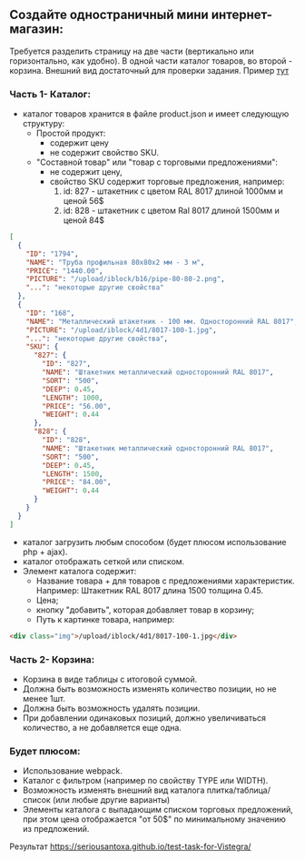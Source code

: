## Создайте одностраничный мини интернет-магазин:

Требуется разделить страницу на две части (вертикально или горизонтально, как удобно). В одной части каталог товаров, во второй - корзина.
Внешний вид достаточный для проверки задания. Пример [тут](https://github.com/Vistegra/test-js/blob/master/result.JPG)

### Часть 1- Каталог:

- каталог товаров хранится в файле product.json и имеет следующую структуру:
  * Простой продукт:
    * содержит цену
    * не содержит свойство SKU.
  * "Составной товар" или "товар с торговыми предложениями":
    * не содержит цену,
    * свойство SKU содержит торговые предложения, например:
      1. id: 827 - штакетник c цветом RAL 8017 длиной 1000мм и ценой 56$
      2. id: 828 - штакетник с цветом Ral 8017 длиной 1500мм и ценой 84$

```json
[
  {
    "ID": "1794",
    "NAME": "Труба профильная 80х80х2 мм - 3 м",
    "PRICE": "1440.00",
    "PICTURE": "/upload/iblock/b16/pipe-80-80-2.png",
    "...": "некоторые другие свойства"
  },
  {
    "ID": "168",
    "NAME": "Металлический штакетник - 100 мм. Односторонний RAL 8017",
    "PICTURE": "/upload/iblock/4d1/8017-100-1.jpg",
    "...": "некоторые другие свойства",
    "SKU": {
      "827": {
        "ID": "827",
        "NAME": "Штакетник металлический односторонний RAL 8017",
        "SORT": "500",
        "DEEP": 0.45,
        "LENGTH": 1000,
        "PRICE": "56.00",
        "WEIGHT": 0.44
      },
      "828": {
        "ID": "828",
        "NAME": "Штакетник металлический односторонний RAL 8017",
        "SORT": "500",
        "DEEP": 0.45,
        "LENGTH": 1500,
        "PRICE": "84.00",
        "WEIGHT": 0.44
      }
    }
  }
]
```

- каталог загрузить любым способом (будет плюсом использование php + ajax).
- каталог отображать сеткой или списком.
- Элемент каталога содержит:
  * Название товара + для товаров с предложениями характеристик. Например: Штакетник RAL 8017 длина 1500 толщина 0.45.
  * Цена;
  * кнопку "добавить", которая добавляет товар в корзину;
  * Путь к картинке товара, например:
```html
<div class="img">/upload/iblock/4d1/8017-100-1.jpg</div>
```

### Часть 2- Корзина:

- Корзина в виде таблицы с итоговой суммой.
- Должна быть возможность изменять количество позиции, но не менее 1шт.
- Должна быть возможность удалять позиции.
- При добавлении одинаковых позиций, должно увеличиваться количество, а не добавляется еще одна.

### Будет плюсом:

- Использование webpack.
- Каталог с фильтром (например по свойству TYPE или WIDTH).
- Возможность изменять внешний вид каталога плитка/таблица/список (или любые другие варианты)
- Элементы каталога с выпадающим списком торговых предложений, при этом цена отображается "от 50$" по минимальному значению из предложений.

Результат https://seriousantoxa.github.io/test-task-for-Vistegra/